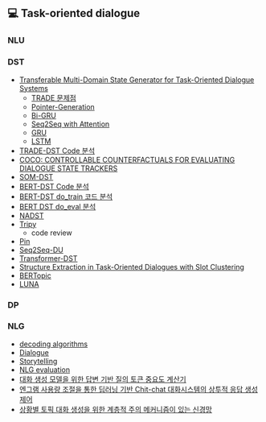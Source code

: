 
## 💻 Task-oriented dialogue

### NLU

### DST

* [Transferable Multi-Domain State Generator for Task-Oriented Dialogue Systems](https://www.notion.so/Transferable-Multi-Domain-State-Generator-for-Task-Oriented-Dialogue-Systems-6cf53ee25e8b4c3a95777644b8789609)
  * [TRADE 문제점](https://www.notion.so/TRADE-5cc7ba7e5ee143b3a680898801ad9054)
  * [Pointer-Generation]()
  * [Bi-GRU]() 
  * [Seq2Seq with Attention]()
  * [GRU]()
  * [LSTM](https://www.notion.so/Long-Short-term-Memory-77730ad156c34a938f50886bb078243b)
* [TRADE-DST Code 분석](https://www.notion.so/Paper-6de5ddc307d34c0da59728025c2d80d3)
* [COCO: CONTROLLABLE COUNTERFACTUALS FOR EVALUATING DIALOGUE STATE TRACKERS]()
* [SOM-DST]()
* [BERT-DST Code 분석]()
* [BERT-DST do_train 코드 분석](https://github.com/jinsusong/TOD/blob/main/BERT_DST_pytorch.ipynb)
* [BERT DST do_eval 분석](https://github.com/jinsusong/TOD/blob/main/BERT_DST_Eval.ipynb)
* [NADST]()
* [Tripy]()
  * code review
* [Pin](.)
* [Seq2Seq-DU]()
* [Transformer-DST]()
* [Structure Extraction in Task-Oriented Dialogues with Slot Clustering]()
* [BERTopic]()
* [LUNA]()

### DP

### NLG
* [decoding algorithms]()
* [Dialogue]()
* [Storytelling]()
* [NLG evaluation ]()
* [대화 생성 모델을 위한 답변 기반 질의 토큰 중요도 계산기 ]()
* [엔그램 사용량 조절을 통한 딥러닝 기반 Chit-chat 대화시스템의 상투적 응답 생성 제어]()
* [상황별 토픽 대화 생성을 위한 계층적 주의 메커니즘이 있는 신경망]()

